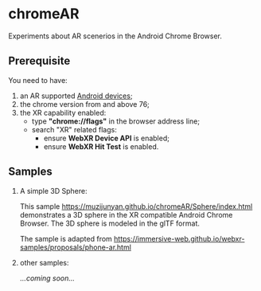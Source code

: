 # chromeAR

Experiments about AR scenerios in the Android Chrome Browser. 
## Prerequisite

You need to have:

1. an AR supported [Android devices](https://developers.google.com/ar/discover/supported-devices);
2. the chrome version from and above 76;
3. the XR capability enabled:
    - type <b>"chrome://flags"</b> in the browser address line;
    - search "XR" related flags:
        - ensure <b>WebXR Device API</b> is enabled;
        - ensure <b>WebXR Hit Test</b> is enabled.


## Samples

1. A simple 3D Sphere:

    This sample https://muzijunyan.github.io/chromeAR/Sphere/index.html demonstrates a 3D sphere in the XR compatible Android Chrome Browser. The 3D sphere is modeled in the glTF format.

    The sample is adapted from https://immersive-web.github.io/webxr-samples/proposals/phone-ar.html

2. other samples:

    <i>...coming soon...<i>


